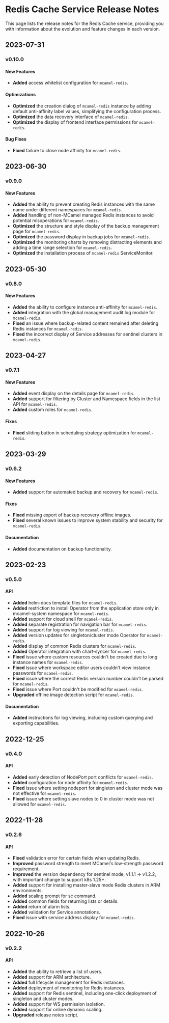 # Redis Cache Service Release Notes

This page lists the release notes for the Redis Cache service, providing you with information about the evolution and feature changes in each version.

## 2023-07-31

### v0.10.0

#### New Features

- **Added** access whitelist configuration for `mcamel-redis`.

#### Optimizations

- **Optimized** the creation dialog of `mcamel-redis` instance by adding default anti-affinity label values, simplifying the configuration process.
- **Optimized** the data recovery interface of `mcamel-redis`.
- **Optimized** the display of frontend interface permissions for `mcamel-redis`.

#### Bug Fixes

- **Fixed** failure to close node affinity for `mcamel-redis`.

## 2023-06-30

### v0.9.0

#### New Features

- **Added** the ability to prevent creating Redis instances with the same name under different namespaces for `mcamel-redis`.
- **Added** handling of non-MCamel managed Redis instances to avoid potential misoperations for `mcamel-redis`.
- **Optimized** the structure and style display of the backup management page for `mcamel-redis`.
- **Optimized** the password display in backup jobs for `mcamel-redis`.
- **Optimized** the monitoring charts by removing distracting elements and adding a time range selection for `mcamel-redis`.
- **Optimized** the installation process of `mcamel-redis` ServiceMonitor.

## 2023-05-30

### v0.8.0

#### New Features

- **Added** the ability to configure instance anti-affinity for `mcamel-redis`.
- **Added** integration with the global management audit log module for `mcamel-redis`.
- **Fixed** an issue where backup-related content remained after deleting Redis instances for `mcamel-redis`.
- **Fixed** the incorrect display of Service addresses for sentinel clusters in `mcamel-redis`.

## 2023-04-27

### v0.7.1

#### New Features

- **Added** event display on the details page for `mcamel-redis`.
- **Added** support for filtering by Cluster and Namespace fields in the list API for `mcamel-redis`.
- **Added** custom roles for `mcamel-redis`.

#### Fixes

- **Fixed** sliding button in scheduling strategy optimization for `mcamel-redis`.

## 2023-03-29

### v0.6.2

#### New Features

- **Added** support for automated backup and recovery for `mcamel-redis`.

#### Fixes

- **Fixed** missing export of backup recovery offline images.
- **Fixed** several known issues to improve system stability and security for `mcamel-redis`.

#### Documentation

- **Added** documentation on backup functionality.

## 2023-02-23

### v0.5.0

#### API

- **Added** helm-docs template files for `mcamel-redis`.
- **Added** restriction to install Operator from the application store only in mcamel-system namespace for `mcamel-redis`.
- **Added** support for cloud shell for `mcamel-redis`.
- **Added** separate registration for navigation bar for `mcamel-redis`.
- **Added** support for log viewing for `mcamel-redis`.
- **Added** version updates for singleton/cluster mode Operator for `mcamel-redis`.
- **Added** display of common Redis clusters for `mcamel-redis`.
- **Added** Operator integration with chart-syncer for `mcamel-redis`.
- **Fixed** issue where custom resources couldn't be created due to long instance names for `mcamel-redis`.
- **Fixed** issue where workspace editor users couldn't view instance passwords for `mcamel-redis`.
- **Fixed** issue where the correct Redis version number couldn't be parsed for `mcamel-redis`.
- **Fixed** issue where Port couldn't be modified for `mcamel-redis`.
- **Upgraded** offline image detection script for `mcamel-redis`.

#### Documentation

- **Added** instructions for log viewing, including custom querying and exporting capabilities.

## 2022-12-25

### v0.4.0

#### API

- **Added** early detection of NodePort port conflicts for `mcamel-redis`.
- **Added** configuration for node affinity for `mcamel-redis`.
- **Fixed** issue where setting nodeport for singleton and cluster mode was not effective for `mcamel-redis`.
- **Fixed** issue where setting slave nodes to 0 in cluster mode was not allowed for `mcamel-redis`.

## 2022-11-28

### v0.2.6

#### API

- **Fixed** validation error for certain fields when updating Redis.
- **Improved** password strength to meet MCamel's low-strength password requirement.
- **Improved** the version dependency for sentinel mode, v1.1.1 => v1.2.2, with important change to support k8s 1.25+.
- **Added** support for installing master-slave mode Redis clusters in ARM environments.
- **Added** scaling prompt for sc command.
- **Added** common fields for returning lists or details.
- **Added** return of alarm lists.
- **Added** validation for Service annotations.
- **Fixed** issue with service address display for `mcamel-redis`.

## 2022-10-26

### v0.2.2

#### API

- **Added** the ability to retrieve a list of users.
- **Added** support for ARM architecture.
- **Added** full lifecycle management for Redis instances.
- **Added** deployment of monitoring for Redis instances.
- **Added** support for Redis sentinel, including one-click deployment of singleton and cluster modes.
- **Added** support for WS permission isolation.
- **Added** support for online dynamic scaling.
- **Upgraded** release notes script.
